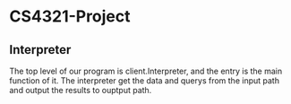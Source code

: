 # CS4321-Project

## Interpreter
The top level of our program is client.Interpreter, and the entry is the main function of it. The interpreter get the data and querys from the input path and output the results to ouptput path.
